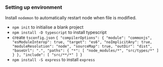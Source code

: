 ### Setting up environment

Install `nodemon` to automatically restart node when file is modified.

* `npm init` to initialise a blank project
* `npm install -D typescript` to install typescript
* create `tsconfig.json`
		```
		{
		    "compilerOptions": {
		        "module": "commonjs",
		        "esModuleInterop": true,
		        "target": "es6",
		        "noImplicitAny": true,
		        "moduleResolution": "node",
		        "sourceMap": true,
		        "outDir": "dist",
		        "baseUrl": ".",
		        "paths": {
		            "*": [
		                "node_modules/*",
		                "src/types/*"
		            ]
		        }
		    },
		    "include": [
		        "src/**/*"
		    ]
		}
		```
* `npm install -S express` to install `express`

